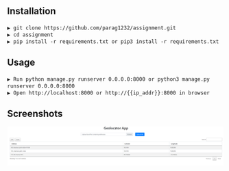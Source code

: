 ## Installation

```
▶ git clone https://github.com/parag1232/assignment.git
▶ cd assignment
▶ pip install -r requirements.txt or pip3 install -r requirements.txt

```

## Usage
```
▶ Run python manage.py runserver 0.0.0.0:8000 or python3 manage.py runserver 0.0.0.0:8000
▶ Open http://localhost:8000 or http://{{ip_addr}}:8000 in browser
```


## Screenshots

![Alt text](https://github.com/parag1232/assignment/blob/main/screenshot1.png?raw=true)

